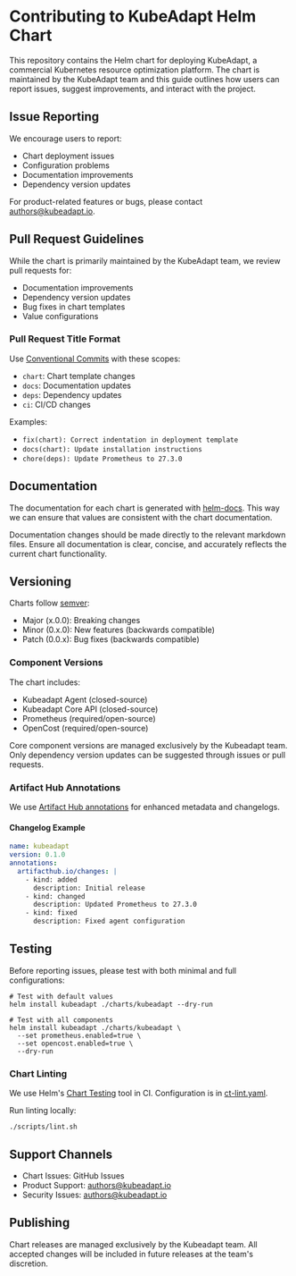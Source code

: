 # Contributing to KubeAdapt Helm Chart

This repository contains the Helm chart for deploying KubeAdapt, a commercial Kubernetes resource optimization platform. The chart is maintained by the KubeAdapt team and this guide outlines how users can report issues, suggest improvements, and interact with the project.

## Issue Reporting

We encourage users to report:
* Chart deployment issues
* Configuration problems
* Documentation improvements
* Dependency version updates

For product-related features or bugs, please contact authors@kubeadapt.io.

## Pull Request Guidelines

While the chart is primarily maintained by the KubeAdapt team, we review pull requests for:
* Documentation improvements
* Dependency version updates
* Bug fixes in chart templates
* Value configurations

### Pull Request Title Format

Use [Conventional Commits](https://www.conventionalcommits.org/en/v1.0.0/) with these scopes:
- `chart`: Chart template changes
- `docs`: Documentation updates
- `deps`: Dependency updates
- `ci`: CI/CD changes

Examples:
- `fix(chart): Correct indentation in deployment template`
- `docs(chart): Update installation instructions`
- `chore(deps): Update Prometheus to 27.3.0`

## Documentation

The documentation for each chart is generated with [helm-docs](https://github.com/norwoodj/helm-docs). This way we can ensure that values are consistent with the chart documentation.


Documentation changes should be made directly to the relevant markdown files. Ensure all documentation is clear, concise, and accurately reflects the current chart functionality.

## Versioning

Charts follow [semver](https://semver.org/):
* Major (x.0.0): Breaking changes
* Minor (0.x.0): New features (backwards compatible)
* Patch (0.0.x): Bug fixes (backwards compatible)

### Component Versions

The chart includes:
- Kubeadapt Agent (closed-source)
- Kubeadapt Core API (closed-source)
- Prometheus (required/open-source)
- OpenCost (required/open-source)

Core component versions are managed exclusively by the Kubeadapt team. Only dependency version updates can be suggested through issues or pull requests.


### Artifact Hub Annotations

We use [Artifact Hub annotations](https://artifacthub.io/docs/topics/annotations/helm/) for enhanced metadata and changelogs.

#### Changelog Example

```yaml
name: kubeadapt
version: 0.1.0
annotations:
  artifacthub.io/changes: |
    - kind: added
      description: Initial release
    - kind: changed
      description: Updated Prometheus to 27.3.0
    - kind: fixed
      description: Fixed agent configuration
```

## Testing

Before reporting issues, please test with both minimal and full configurations:
```shell
# Test with default values
helm install kubeadapt ./charts/kubeadapt --dry-run

# Test with all components
helm install kubeadapt ./charts/kubeadapt \
  --set prometheus.enabled=true \
  --set opencost.enabled=true \
  --dry-run
```

### Chart Linting

We use Helm's [Chart Testing](https://github.com/helm/chart-testing) tool in CI. Configuration is in [ct-lint.yaml](./.github/configs/ct-lint.yaml).

Run linting locally:
```shell
./scripts/lint.sh
```

## Support Channels

* Chart Issues: GitHub Issues
* Product Support: authors@kubeadapt.io
* Security Issues: authors@kubeadapt.io

## Publishing

Chart releases are managed exclusively by the Kubeadapt team. All accepted changes will be included in future releases at the team's discretion. 